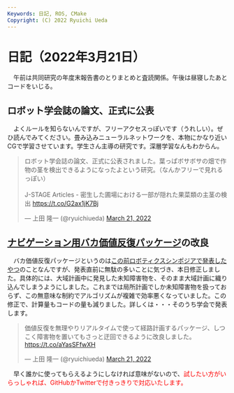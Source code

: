 ```yaml
---
Keywords: 日記, ROS, CMake
Copyright: (C) 2022 Ryuichi Ueda
---
```


# 日記（2022年3月21日）

　午前は共同研究の年度末報告書のとりまとめと査読関係。午後は昼寝したあとコードをいじる。

## ロボット学会誌の論文、正式に公表

　よくルールを知らないんですが、フリーアクセスっぽいです（うれしい）。ぜひ読んでみてください。畳み込みニューラルネットワークを、本物にかなり近いCGで学習させています。学生さん主導の研究です。深層学習なんもわからん。

<blockquote class="twitter-tweet" data-partner="tweetdeck"><p lang="ja" dir="ltr">ロボット学会誌の論文、正式に公表されました。葉っぱボサボサの畑で作物の茎を検出できるようになったよという研究。（なんかフリーで見れるっぽい）<br><br>J-STAGE Articles - 密生した圃場における一部が隠れた果菜類の主茎の検出 <a href="https://t.co/G2ax1jK7Bj">https://t.co/G2ax1jK7Bj</a></p>&mdash; 上田 隆一 (@ryuichiueda) <a href="https://twitter.com/ryuichiueda/status/1505897188877955073?ref_src=twsrc%5Etfw">March 21, 2022</a></blockquote>
<script async src="https://platform.twitter.com/widgets.js" charset="utf-8"></script>

## [ナビゲーション用バカ価値反復パッケージ](https://github.com/ryuichiueda/value_iteration)の改良

　バカ価値反復パッケージというのは[この前ロボティクスシンポジアで発表したやつ](https://speakerdeck.com/ryuichiueda/di-27hui-roboteikususinpozia)のことなんですが、発表直前に無駄の多いことに気づき、本日修正しました。具体的には、大域計画中に発見した未知障害物を、そのまま大域計画に織り込んでしまうようにしました。これまでは局所計画でしか未知障害物を扱っておらず、この無意味な制約でアルゴリズムが複雑で効率悪くなっていました。この修正で、計算量もコードの量も減りました。詳しくは・・・そのうち学会で発表します。

<blockquote class="twitter-tweet" data-partner="tweetdeck"><p lang="ja" dir="ltr">価値反復を無理やりリアルタイムで使って経路計画するパッケージ、しつこく障害物を置いてもさっと迂回できるように改良しました。<a href="https://t.co/aYasSFfwXH">https://t.co/aYasSFfwXH</a></p>&mdash; 上田 隆一 (@ryuichiueda) <a href="https://twitter.com/ryuichiueda/status/1505871029360480257?ref_src=twsrc%5Etfw">March 21, 2022</a></blockquote>
<script async src="https://platform.twitter.com/widgets.js" charset="utf-8"></script>


　早く誰かに使ってもらえるようにしなければ意味がないので、<span style="color:red">試したい方がいらっしゃれば、GitHubかTwitterで付きっきりで対応いたします。</span>


